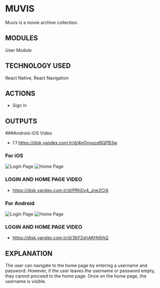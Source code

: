 
# MUVIS
Muvis is a movie archive collection.

## MODULES
User Module

## TECHNOLOGY USED
React Native, 
React Navigation

## ACTIONS
- Sign In

## OUTPUTS
###Android-iOS Video
- 1.1 https://disk.yandex.com.tr/d/4nGnyuceBQPB3w

### For iOS
![Login Page](assets/ios-login.png)
![Home Page](assets/ios-home.png)

### LOGIN AND HOME PAGE VIDEO
- https://disk.yandex.com.tr/d/PRhDv4_Jne2CIA


### For Android
![Login Page](assets/android-login.png)
![Home Page](assets/android-home.png)

### LOGIN AND HOME PAGE VIDEO
- https://disk.yandex.com.tr/d/3bY2ohAKHt6ihQ

## EXPLANATION
The user can navigate to the home page by entering a username and password. However, if the user leaves the username or password empty, they cannot proceed to the home page. Once on the home page, the username is visible.

